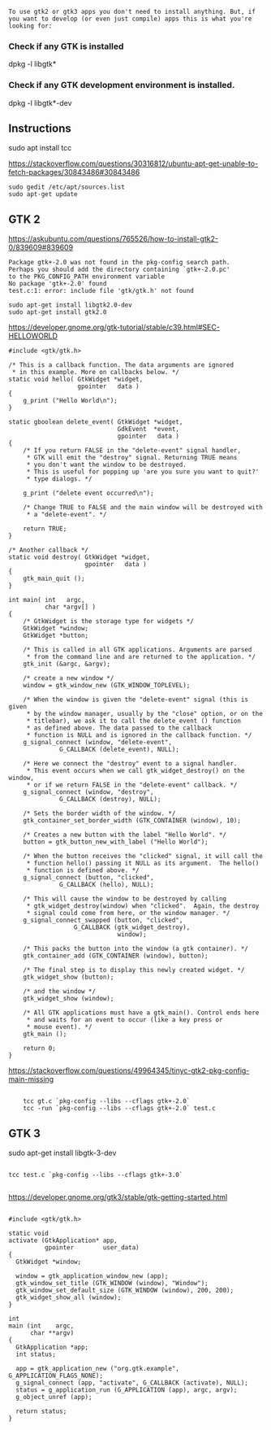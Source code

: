 ```
To use gtk2 or gtk3 apps you don't need to install anything. But, if you want to develop (or even just compile) apps this is what you're looking for:
```

### Check if any GTK is installed
dpkg -l libgtk*
### Check if any GTK development environment is installed.
dpkg -l libgtk*-dev  

## Instructions

sudo apt install tcc

https://stackoverflow.com/questions/30316812/ubuntu-apt-get-unable-to-fetch-packages/30843486#30843486
```
sudo gedit /etc/apt/sources.list  
sudo apt-get update
```

## GTK 2
https://askubuntu.com/questions/765526/how-to-install-gtk2-0/839609#839609
```
Package gtk+-2.0 was not found in the pkg-config search path.
Perhaps you should add the directory containing `gtk+-2.0.pc'
to the PKG_CONFIG_PATH environment variable
No package 'gtk+-2.0' found
test.c:1: error: include file 'gtk/gtk.h' not found
```
```
sudo apt-get install libgtk2.0-dev
sudo apt-get install gtk2.0
```





https://developer.gnome.org/gtk-tutorial/stable/c39.html#SEC-HELLOWORLD


```
#include <gtk/gtk.h>

/* This is a callback function. The data arguments are ignored
 * in this example. More on callbacks below. */
static void hello( GtkWidget *widget,
                   gpointer   data )
{
    g_print ("Hello World\n");
}

static gboolean delete_event( GtkWidget *widget,
                              GdkEvent  *event,
                              gpointer   data )
{
    /* If you return FALSE in the "delete-event" signal handler,
     * GTK will emit the "destroy" signal. Returning TRUE means
     * you don't want the window to be destroyed.
     * This is useful for popping up 'are you sure you want to quit?'
     * type dialogs. */

    g_print ("delete event occurred\n");

    /* Change TRUE to FALSE and the main window will be destroyed with
     * a "delete-event". */

    return TRUE;
}

/* Another callback */
static void destroy( GtkWidget *widget,
                     gpointer   data )
{
    gtk_main_quit ();
}

int main( int   argc,
          char *argv[] )
{
    /* GtkWidget is the storage type for widgets */
    GtkWidget *window;
    GtkWidget *button;
    
    /* This is called in all GTK applications. Arguments are parsed
     * from the command line and are returned to the application. */
    gtk_init (&argc, &argv);
    
    /* create a new window */
    window = gtk_window_new (GTK_WINDOW_TOPLEVEL);
    
    /* When the window is given the "delete-event" signal (this is given
     * by the window manager, usually by the "close" option, or on the
     * titlebar), we ask it to call the delete_event () function
     * as defined above. The data passed to the callback
     * function is NULL and is ignored in the callback function. */
    g_signal_connect (window, "delete-event",
		      G_CALLBACK (delete_event), NULL);
    
    /* Here we connect the "destroy" event to a signal handler.  
     * This event occurs when we call gtk_widget_destroy() on the window,
     * or if we return FALSE in the "delete-event" callback. */
    g_signal_connect (window, "destroy",
		      G_CALLBACK (destroy), NULL);
    
    /* Sets the border width of the window. */
    gtk_container_set_border_width (GTK_CONTAINER (window), 10);
    
    /* Creates a new button with the label "Hello World". */
    button = gtk_button_new_with_label ("Hello World");
    
    /* When the button receives the "clicked" signal, it will call the
     * function hello() passing it NULL as its argument.  The hello()
     * function is defined above. */
    g_signal_connect (button, "clicked",
		      G_CALLBACK (hello), NULL);
    
    /* This will cause the window to be destroyed by calling
     * gtk_widget_destroy(window) when "clicked".  Again, the destroy
     * signal could come from here, or the window manager. */
    g_signal_connect_swapped (button, "clicked",
			      G_CALLBACK (gtk_widget_destroy),
                              window);
    
    /* This packs the button into the window (a gtk container). */
    gtk_container_add (GTK_CONTAINER (window), button);
    
    /* The final step is to display this newly created widget. */
    gtk_widget_show (button);
    
    /* and the window */
    gtk_widget_show (window);
    
    /* All GTK applications must have a gtk_main(). Control ends here
     * and waits for an event to occur (like a key press or
     * mouse event). */
    gtk_main ();
    
    return 0;
}
```

https://stackoverflow.com/questions/49964345/tinyc-gtk2-pkg-config-main-missing

<code>
	tcc gt.c `pkg-config --libs --cflags gtk+-2.0`</code>

<code>
	tcc -run `pkg-config --libs --cflags gtk+-2.0` test.c</code>
	
## GTK 3
sudo apt-get install libgtk-3-dev

<code>
tcc test.c `pkg-config --libs --cflags gtk+-3.0`
	
</code>

https://developer.gnome.org/gtk3/stable/gtk-getting-started.html


```

#include <gtk/gtk.h>

static void
activate (GtkApplication* app,
          gpointer        user_data)
{
  GtkWidget *window;

  window = gtk_application_window_new (app);
  gtk_window_set_title (GTK_WINDOW (window), "Window");
  gtk_window_set_default_size (GTK_WINDOW (window), 200, 200);
  gtk_widget_show_all (window);
}

int
main (int    argc,
      char **argv)
{
  GtkApplication *app;
  int status;

  app = gtk_application_new ("org.gtk.example", G_APPLICATION_FLAGS_NONE);
  g_signal_connect (app, "activate", G_CALLBACK (activate), NULL);
  status = g_application_run (G_APPLICATION (app), argc, argv);
  g_object_unref (app);

  return status;
}
```



